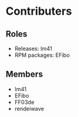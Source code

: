# Contributers

## Roles

- Releases: lm41
- RPM packages: EFibo

## Members

- lm41
- EFibo
- FF03de
- rendeiwave

